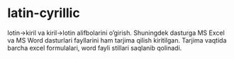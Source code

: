 # latin-cyrillic
lotin->kiril va kiril->lotin alifbolarini o’girish.  Shuningdek dasturga MS Excel va MS Word dasturlari fayllarini ham tarjima qilish kiritilgan. Tarjima vaqtida barcha excel formulalari, word fayli stillari saqlanib qolinadi.
